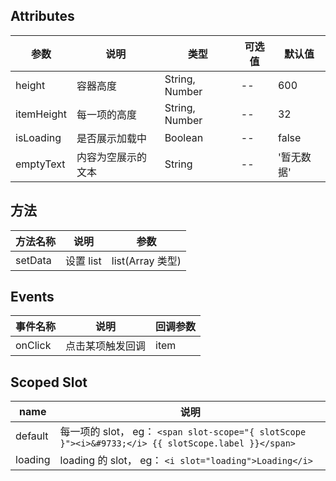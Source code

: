 ## Attributes

| 参数       | 说明               | 类型           | 可选值 | 默认值     |
| ---------- | ------------------ | -------------- | ------ | ---------- |
| height     | 容器高度           | String, Number | --     | 600        |
| itemHeight | 每一项的高度       | String, Number | --     | 32         |
| isLoading  | 是否展示加载中     | Boolean        | --     | false      |
| emptyText  | 内容为空展示的文本 | String         | --     | '暂无数据' |

## 方法

| 方法名称 | 说明      | 参数             |
| -------- | --------- | ---------------- |
| setData  | 设置 list | list(Array 类型) |

## Events

| 事件名称 | 说明             | 回调参数 |
| -------- | ---------------- | -------- |
| onClick  | 点击某项触发回调 | item     |

## Scoped Slot

| name    | 说明                                                                                                |
| ------- | --------------------------------------------------------------------------------------------------- |
| default | 每一项的 slot， eg： `<span slot-scope="{ slotScope }"><i>&#9733;</i> {{ slotScope.label }}</span>` |
| loading | loading 的 slot， eg： `<i slot="loading">Loading</i>`                                              |
